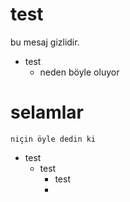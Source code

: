# test

bu mesaj gizlidir.

- test
  - neden böyle oluyor

# selamlar
    niçin öyle dedin ki
  * test
    * test
      * test
      * 
